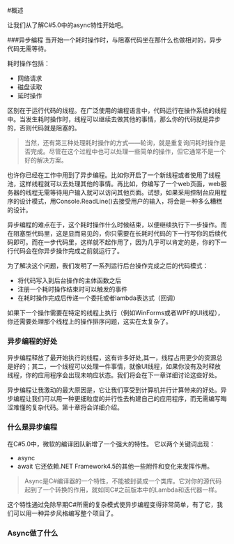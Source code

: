 #概述

让我们从了解C#5.0中的async特性开始吧。

###异步编程
当开始一个耗时操作时，与阻塞代码坐在那什么也做相对的，异步代码无需等待。

耗时操作包括：
+ 网络请求
+ 磁盘读取
+ 延时操作

区别在于运行代码的线程。在广泛使用的编程语言中，代码运行在操作系统的线程中。当发生耗时操作时，线程可以继续去做其他的事情，那么你的代码就是异步的，否则代码就是阻塞的。

> 当然，还有第三种处理耗时操作的方式——轮询，就是重复询问耗时操作是否完成。尽管在这个过程中也可以处理一些简单的操作，但它通常不是一个好的解决方案。

也许你已经在工作中用到了异步编程。比如你开启了一个新线程或者使用了线程池，这样线程就可以去处理其他的事情。再比如，你编写了一个web页面，web服务器的线程无需等待用户输入就可以访问其他页面。试想，如果采用控制台应用程序的设计模式，用Console.ReadLine()去接受用户的输入，将会是一种多么糟糕的设计。

异步编程的难点在于，这个耗时操作什么时候结束，以便继续执行下一步操作。而在阻塞型代码里，这是显而易见的，你只需要在长耗时代码的下一行写你的后续代码即可。而在一步代码里，这样就不起作用了，因为几乎可以肯定的是，你的下一行代码会在你异步操作完成之前就运行了。

为了解决这个问题，我们发明了一系列运行后台操作完成之后的代码模式：
+ 将代码写入到后台操作的主体函数之后
+ 注册一个耗时操作结束时可以触发的事件
+ 在耗时操作完成后传递一个委托或者lambda表达式（回调）

如果下一个操作需要在特定的线程上执行（例如WinForms或者WPF的UI线程），你还需要处理那个线程上的操作排序问题，这实在太复杂了。

### 异步编程的好处
异步编程释放了最开始执行的线程，这有许多好处,其一，线程占用更少的资源总是好的；其二，一个线程可以处理一件事情，就像UI线程，如果你没有及时释放线程，你的应用程序会出现未响应状态。我们将会在下一章详细讨论这些好处。

异步编程让我激动的最大原因是，它让我们享受到计算机并行计算带来的好处。异步编程让我们可以用一种更细粒度的并行性去构建自己的应用程序，而无需编写晦涩难懂的复杂代码。第十章将会详细介绍。

### 什么是异步编程
在C#5.0中，微软的编译团队新增了一个强大的特性。
它以两个关键词出现：
+ async
+ await
它还依赖.NET Framework4.5的其他一些附件和变化来发挥作用。
> Async是C#编译器的一个特性，不能被封装成一个类库。它对你的源代码起到了一个转换的作用，就如同C#之前版本中的Lambda和迭代器一样。

这个特性通过免除早期C#所需的复杂模式使异步编程变得非常简单，有了它，我们可以用一种异步风格编写整个项目了。

### Async做了什么





